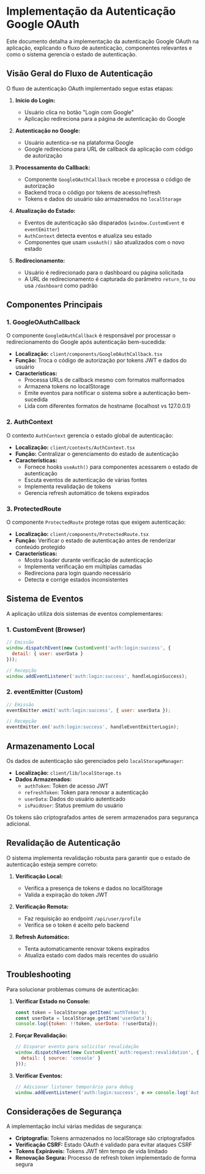 # Implementação da Autenticação Google OAuth

Este documento detalha a implementação da autenticação Google OAuth na aplicação, explicando o fluxo de autenticação, componentes relevantes e como o sistema gerencia o estado de autenticação.

## Visão Geral do Fluxo de Autenticação

O fluxo de autenticação OAuth implementado segue estas etapas:

1. **Início do Login:**
   - Usuário clica no botão "Login com Google"
   - Aplicação redireciona para a página de autenticação do Google

2. **Autenticação no Google:**
   - Usuário autentica-se na plataforma Google
   - Google redireciona para URL de callback da aplicação com código de autorização

3. **Processamento do Callback:**
   - Componente `GoogleOAuthCallback` recebe e processa o código de autorização
   - Backend troca o código por tokens de acesso/refresh
   - Tokens e dados do usuário são armazenados no `localStorage`

4. **Atualização do Estado:**
   - Eventos de autenticação são disparados (`window.CustomEvent` e `eventEmitter`)
   - `AuthContext` detecta eventos e atualiza seu estado
   - Componentes que usam `useAuth()` são atualizados com o novo estado

5. **Redirecionamento:**
   - Usuário é redirecionado para o dashboard ou página solicitada
   - A URL de redirecionamento é capturada do parâmetro `return_to` ou usa `/dashboard` como padrão

## Componentes Principais

### 1. GoogleOAuthCallback

O componente `GoogleOAuthCallback` é responsável por processar o redirecionamento do Google após autenticação bem-sucedida:

- **Localização:** `client/components/GoogleOAuthCallback.tsx`
- **Função:** Troca o código de autorização por tokens JWT e dados do usuário
- **Características:**
  - Processa URLs de callback mesmo com formatos malformados
  - Armazena tokens no localStorage
  - Emite eventos para notificar o sistema sobre a autenticação bem-sucedida
  - Lida com diferentes formatos de hostname (localhost vs 127.0.0.1)

### 2. AuthContext

O contexto `AuthContext` gerencia o estado global de autenticação:

- **Localização:** `client/contexts/AuthContext.tsx`
- **Função:** Centralizar o gerenciamento do estado de autenticação
- **Características:**
  - Fornece hooks `useAuth()` para componentes acessarem o estado de autenticação
  - Escuta eventos de autenticação de várias fontes
  - Implementa revalidação de tokens
  - Gerencia refresh automático de tokens expirados

### 3. ProtectedRoute

O componente `ProtectedRoute` protege rotas que exigem autenticação:

- **Localização:** `client/components/ProtectedRoute.tsx`
- **Função:** Verificar o estado de autenticação antes de renderizar conteúdo protegido
- **Características:**
  - Mostra loader durante verificação de autenticação
  - Implementa verificação em múltiplas camadas
  - Redireciona para login quando necessário
  - Detecta e corrige estados inconsistentes

## Sistema de Eventos

A aplicação utiliza dois sistemas de eventos complementares:

### 1. CustomEvent (Browser)

```javascript
// Emissão
window.dispatchEvent(new CustomEvent('auth:login:success', { 
  detail: { user: userData } 
}));

// Recepção
window.addEventListener('auth:login:success', handleLoginSuccess);
```

### 2. eventEmitter (Custom)

```javascript
// Emissão
eventEmitter.emit('auth:login:success', { user: userData });

// Recepção
eventEmitter.on('auth:login:success', handleEventEmitterLogin);
```

## Armazenamento Local

Os dados de autenticação são gerenciados pelo `localStorageManager`:

- **Localização:** `client/lib/localStorage.ts`
- **Dados Armazenados:**
  - `authToken`: Token de acesso JWT
  - `refreshToken`: Token para renovar a autenticação
  - `userData`: Dados do usuário autenticado
  - `isPaidUser`: Status premium do usuário

Os tokens são criptografados antes de serem armazenados para segurança adicional.

## Revalidação de Autenticação

O sistema implementa revalidação robusta para garantir que o estado de autenticação esteja sempre correto:

1. **Verificação Local:**
   - Verifica a presença de tokens e dados no localStorage
   - Valida a expiração do token JWT

2. **Verificação Remota:**
   - Faz requisição ao endpoint `/api/user/profile`
   - Verifica se o token é aceito pelo backend

3. **Refresh Automático:**
   - Tenta automaticamente renovar tokens expirados
   - Atualiza estado com dados mais recentes do usuário

## Troubleshooting

Para solucionar problemas comuns de autenticação:

1. **Verificar Estado no Console:**
   ```javascript
   const token = localStorage.getItem('authToken');
   const userData = localStorage.getItem('userData');
   console.log({token: !!token, userData: !!userData});
   ```

2. **Forçar Revalidação:**
   ```javascript
   // Disparar evento para solicitar revalidação
   window.dispatchEvent(new CustomEvent('auth:request:revalidation', {
     detail: { source: 'console' }
   }));
   ```

3. **Verificar Eventos:**
   ```javascript
   // Adicionar listener temporário para debug
   window.addEventListener('auth:login:success', e => console.log('Auth event:', e));
   ```

## Considerações de Segurança

A implementação inclui várias medidas de segurança:

- **Criptografia:** Tokens armazenados no localStorage são criptografados
- **Verificação CSRF:** Estado OAuth é validado para evitar ataques CSRF
- **Tokens Expiráveis:** Tokens JWT têm tempo de vida limitado
- **Renovação Segura:** Processo de refresh token implementado de forma segura
